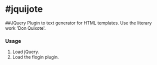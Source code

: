 #jquijote
========

##JQuery Plugin to text generator for HTML templates. Use the literary work 'Don Quixote'.

### Usage

1. Load jQuery.
2. Load the flogin plugin.
